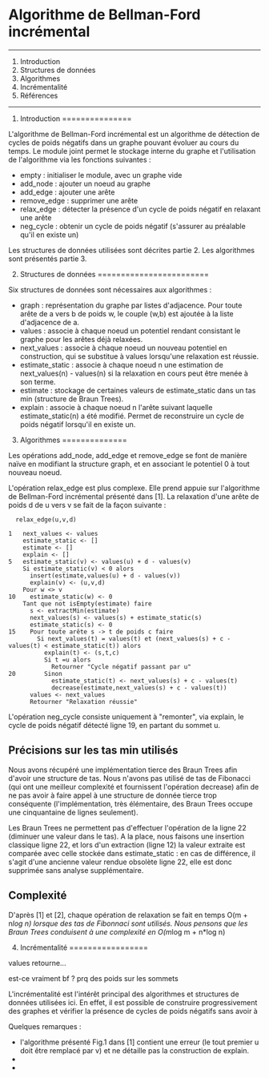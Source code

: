 
#   Algorithme de Bellman-Ford incrémental


******************************************************************************

1. Introduction
2. Structures de données
3. Algorithmes
4. Incrémentalité
5. Références

******************************************************************************

 
 
1. Introduction
===============

L'algorithme de Bellman-Ford incrémental est un algorithme de détection de cycles de poids négatifs dans un graphe pouvant évoluer au cours du temps. Le module joint permet le stockage interne du graphe et l'utilisation de l'algorithme via les fonctions suivantes : 

  - empty       : initialiser le module, avec un graphe vide
  - add_node    : ajouter un noeud au graphe
  - add_edge    : ajouter une arête
  - remove_edge : supprimer une arête
  - relax_edge  : détecter la présence d'un cycle de poids négatif en relaxant une arête
  - neg_cycle   : obtenir un cycle de poids négatif (s'assurer au préalable qu'il en existe un)
  
Les structures de données utilisées sont décrites partie 2. Les algorithmes sont présentés partie 3.


2. Structures de données
========================

Six structures de données sont nécessaires aux algorithmes : 

  - graph            : représentation du graphe par listes d'adjacence. Pour toute arête de a vers b de poids w, le couple (w,b) est ajoutée à la liste d'adjacence de a.
  - values           : associe à chaque noeud un potentiel rendant consistant le graphe pour les arêtes déjà relaxées.
  - next_values      : associe à chaque noeud un nouveau potentiel en construction, qui se substitue à values lorsqu'une relaxation est réussie.
  - estimate_static  : associe à chaque noeud n une estimation de next_values(n) - values(n) si la relaxation en cours peut être menée à son terme. 
  - estimate         : stockage de certaines valeurs de estimate_static dans un tas min (structure de Braun Trees).
  - explain          : associe à chaque noeud n l'arête suivant laquelle estimate_static(n) a été modifié. Permet de reconstruire un cycle de poids négatif lorsqu'il en existe un.
  

3. Algorithmes
==============

Les opérations add_node, add_edge et remove_edge se font de manière naïve en modifiant la structure graph, et en associant le potentiel 0 à tout nouveau noeud.

L'opération relax_edge est plus complexe. Elle prend appuie sur l'algorithme de Bellman-Ford incrémental présenté dans [1]. La relaxation d'une arête de poids d de u vers v se fait de la façon suivante : 

```
  relax_edge(u,v,d)
  
1   next_values <- values
    estimate_static <- []
    estimate <- []
    explain <- []
5   estimate_static(v) <- values(u) + d - values(v)
    Si estimate_static(v) < 0 alors
      insert(estimate,values(u) + d - values(v))
      explain(v) <- (u,v,d) 
    Pour w <> v 
10    estimate_static(w) <- 0
    Tant que not isEmpty(estimate) faire
      s <- extractMin(estimate)
      next_values(s) <- values(s) + estimate_static(s)
      estimate_static(s) <- 0
15    Pour toute arête s -> t de poids c faire
        Si next_values(t) = values(t) et (next_values(s) + c - values(t) < estimate_static(t)) alors
          explain(t) <- (s,t,c)
          Si t =u alors
            Retourner "Cycle négatif passant par u"
20        Sinon
            estimate_static(t) <- next_values(s) + c - values(t)
            decrease(estimate,next_values(s) + c - values(t))
      values <- next_values
      Retourner "Relaxation réussie"
```

L'opération neg_cycle consiste uniquement à "remonter", via explain, le cycle de poids négatif détecté ligne 19, en partant du sommet u.


Précisions sur les tas min utilisés
-----------------------------------

Nous avons récupéré une implémentation tierce des Braun Trees afin d'avoir une structure de tas. Nous n'avons pas utilisé de tas de Fibonacci (qui ont une meilleur complexité et fournissent l'opération decrease) afin de ne pas avoir à faire appel à une structure de donnée tierce trop conséquente (l'implémentation, très élémentaire, des Braun Trees occupe une cinquantaine de lignes seulement).

Les Braun Trees ne permettent pas d'effectuer l'opération de la ligne 22 (diminuer une valeur dans le tas). A la place, nous faisons une insertion classique ligne 22, et lors d'un extraction (ligne 12) la valeur extraite est comparée avec celle stockée dans estimate_static : en cas de différence, il s'agit d'une ancienne valeur rendue obsolète ligne 22, elle est donc supprimée sans analyse supplémentaire.
    
Complexité
----------

D'après [1] et [2], chaque opération de relaxation se fait en temps O(m + n*log n) lorsque des tas de Fibonnaci sont utilisés. Nous pensons que les Braun Trees conduisent à une complexité en O(m*log m + n*log n)   
    

4. Incrémentalité
=================

values retourne...

est-ce vraiment bf ? prq des poids sur les sommets

L'incrémentalité est l'intérêt principal des algorithmes et structures de données utilisées ici. En effet, il est possible de construire progressivement des graphes et vérifier la présence de cycles de poids négatifs sans avoir à 

    
    
Quelques remarques : 
  - l'algorithme présenté Fig.1 dans [1] contient une erreur (le tout premier u doit être remplacé par v) et ne détaille pas la construction de explain.
  - 
  - 

    
          
         
      
      
      
      
      
      
      
      
      
      
      
      
  
  
  
  
  
  
  
  
